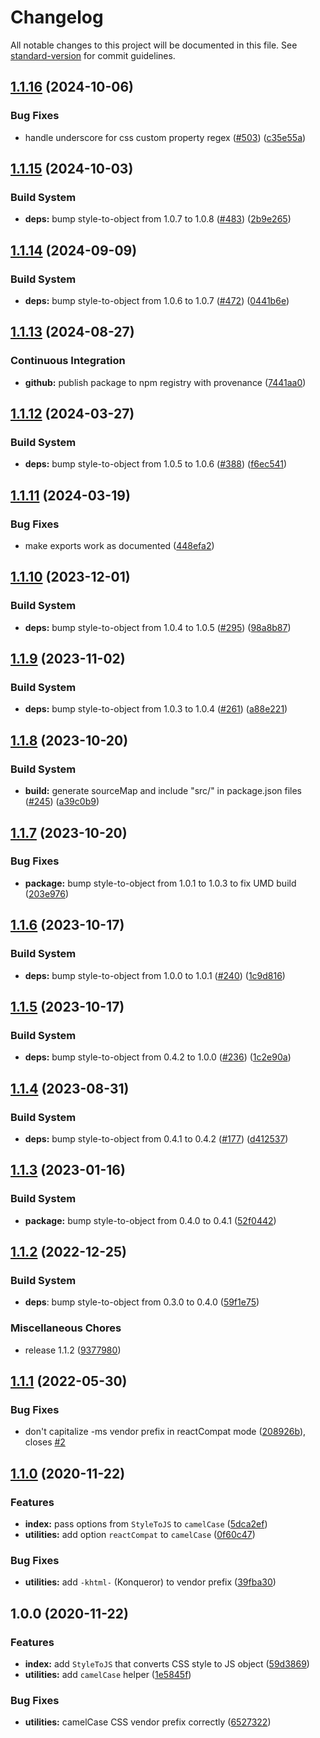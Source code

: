 # Changelog

All notable changes to this project will be documented in this file. See [standard-version](https://github.com/conventional-changelog/standard-version) for commit guidelines.

## [1.1.16](https://github.com/remarkablemark/style-to-js/compare/v1.1.15...v1.1.16) (2024-10-06)


### Bug Fixes

* handle underscore for css custom property regex ([#503](https://github.com/remarkablemark/style-to-js/issues/503)) ([c35e55a](https://github.com/remarkablemark/style-to-js/commit/c35e55a405ef7f1e114e6c85d7e357bb431fd27d))

## [1.1.15](https://github.com/remarkablemark/style-to-js/compare/v1.1.14...v1.1.15) (2024-10-03)


### Build System

* **deps:** bump style-to-object from 1.0.7 to 1.0.8 ([#483](https://github.com/remarkablemark/style-to-js/issues/483)) ([2b9e265](https://github.com/remarkablemark/style-to-js/commit/2b9e2659c08c245600105243072c094e9460d9fb))

## [1.1.14](https://github.com/remarkablemark/style-to-js/compare/v1.1.13...v1.1.14) (2024-09-09)


### Build System

* **deps:** bump style-to-object from 1.0.6 to 1.0.7 ([#472](https://github.com/remarkablemark/style-to-js/issues/472)) ([0441b6e](https://github.com/remarkablemark/style-to-js/commit/0441b6ec8a8e36ce6654c798c9e32e28512efde7))

## [1.1.13](https://github.com/remarkablemark/style-to-js/compare/v1.1.12...v1.1.13) (2024-08-27)


### Continuous Integration

* **github:** publish package to npm registry with provenance ([7441aa0](https://github.com/remarkablemark/style-to-js/commit/7441aa00a6f653bfea5e31ee11a0142989ed796d))

## [1.1.12](https://github.com/remarkablemark/style-to-js/compare/v1.1.11...v1.1.12) (2024-03-27)


### Build System

* **deps:** bump style-to-object from 1.0.5 to 1.0.6 ([#388](https://github.com/remarkablemark/style-to-js/issues/388)) ([f6ec541](https://github.com/remarkablemark/style-to-js/commit/f6ec541114ece168b56f418f331a5d2b4480d90b))

## [1.1.11](https://github.com/remarkablemark/style-to-js/compare/v1.1.10...v1.1.11) (2024-03-19)


### Bug Fixes

* make exports work as documented ([448efa2](https://github.com/remarkablemark/style-to-js/commit/448efa23f12ac9baa6e9d4bb5f15009e6481b018))

## [1.1.10](https://github.com/remarkablemark/style-to-js/compare/v1.1.9...v1.1.10) (2023-12-01)


### Build System

* **deps:** bump style-to-object from 1.0.4 to 1.0.5 ([#295](https://github.com/remarkablemark/style-to-js/issues/295)) ([98a8b87](https://github.com/remarkablemark/style-to-js/commit/98a8b87c37a24dbd2c7ee8356f1a2d65bab7dea0))

## [1.1.9](https://github.com/remarkablemark/style-to-js/compare/v1.1.8...v1.1.9) (2023-11-02)


### Build System

* **deps:** bump style-to-object from 1.0.3 to 1.0.4 ([#261](https://github.com/remarkablemark/style-to-js/issues/261)) ([a88e221](https://github.com/remarkablemark/style-to-js/commit/a88e22117c26cf541155e17371f74217fddeb954))

## [1.1.8](https://github.com/remarkablemark/style-to-js/compare/v1.1.7...v1.1.8) (2023-10-20)

### Build System

- **build:** generate sourceMap and include "src/" in package.json files ([#245](https://github.com/remarkablemark/style-to-js/issues/245)) ([a39c0b9](https://github.com/remarkablemark/style-to-js/commit/a39c0b9369ac8915943d8450feafc67da3a1806e))

## [1.1.7](https://github.com/remarkablemark/style-to-js/compare/v1.1.6...v1.1.7) (2023-10-20)

### Bug Fixes

- **package:** bump style-to-object from 1.0.1 to 1.0.3 to fix UMD build ([203e976](https://github.com/remarkablemark/style-to-js/commit/203e97688ed45f49f6a6bb1b60cd27906c2340c1))

## [1.1.6](https://github.com/remarkablemark/style-to-js/compare/v1.1.5...v1.1.6) (2023-10-17)

### Build System

- **deps:** bump style-to-object from 1.0.0 to 1.0.1 ([#240](https://github.com/remarkablemark/style-to-js/issues/240)) ([1c9d816](https://github.com/remarkablemark/style-to-js/commit/1c9d816975373e28aadfb5a3c651ba3f6ad2ce37))

## [1.1.5](https://github.com/remarkablemark/style-to-js/compare/v1.1.4...v1.1.5) (2023-10-17)

### Build System

- **deps:** bump style-to-object from 0.4.2 to 1.0.0 ([#236](https://github.com/remarkablemark/style-to-js/issues/236)) ([1c2e90a](https://github.com/remarkablemark/style-to-js/commit/1c2e90a394d99e0b4133f4635a8e33220c55fe9b))

## [1.1.4](https://github.com/remarkablemark/style-to-js/compare/v1.1.3...v1.1.4) (2023-08-31)

### Build System

- **deps:** bump style-to-object from 0.4.1 to 0.4.2 ([#177](https://github.com/remarkablemark/style-to-js/issues/177)) ([d412537](https://github.com/remarkablemark/style-to-js/commit/d412537c87772b6a8f59d09c870e6443728ee156))

## [1.1.3](https://github.com/remarkablemark/style-to-js/compare/v1.1.2...v1.1.3) (2023-01-16)

### Build System

- **package:** bump style-to-object from 0.4.0 to 0.4.1 ([52f0442](https://github.com/remarkablemark/style-to-js/commit/52f04423d49c92f0c8a5c484d53679b93be7fd4b))

## [1.1.2](https://github.com/remarkablemark/style-to-js/compare/v1.1.1...v1.1.2) (2022-12-25)

### Build System

- **deps**: bump style-to-object from 0.3.0 to 0.4.0 ([59f1e75](https://github.com/remarkablemark/style-to-js/commit/59f1e75a9d6b521036a6090ec0061cd94ebb50e8))

### Miscellaneous Chores

- release 1.1.2 ([9377980](https://github.com/remarkablemark/style-to-js/commit/9377980b2e3c13f49c1d6e2df8680b47134c30a8))

## [1.1.1](https://github.com/remarkablemark/style-to-js/compare/v1.1.0...v1.1.1) (2022-05-30)

### Bug Fixes

- don't capitalize -ms vendor prefix in reactCompat mode ([208926b](https://github.com/remarkablemark/style-to-js/commit/208926bb2df8e641367f08ed350df3bd1d44ffff)), closes [#2](https://github.com/remarkablemark/style-to-js/issues/2)

## [1.1.0](https://github.com/remarkablemark/style-to-js/compare/v1.0.0...v1.1.0) (2020-11-22)

### Features

- **index:** pass options from `StyleToJS` to `camelCase` ([5dca2ef](https://github.com/remarkablemark/style-to-js/commit/5dca2ef249cb3f803e7dfc79526206ecb1ad85aa))
- **utilities:** add option `reactCompat` to `camelCase` ([0f60c47](https://github.com/remarkablemark/style-to-js/commit/0f60c472d98c638760ba131455d7b48c360bddc0))

### Bug Fixes

- **utilities:** add `-khtml-` (Konqueror) to vendor prefix ([39fba30](https://github.com/remarkablemark/style-to-js/commit/39fba303488f526fdec26151e6ffb83e7cf9e34d))

## 1.0.0 (2020-11-22)

### Features

- **index:** add `StyleToJS` that converts CSS style to JS object ([59d3869](https://github.com/remarkablemark/style-to-js/commit/59d3869d295dfabed39b81360d0efdc545c219a6))
- **utilities:** add `camelCase` helper ([1e5845f](https://github.com/remarkablemark/style-to-js/commit/1e5845feee446fae0943ae410133a22b31a08aaa))

### Bug Fixes

- **utilities:** camelCase CSS vendor prefix correctly ([6527322](https://github.com/remarkablemark/style-to-js/commit/652732234bc431d4eb7a3c6e21bb85a44b9c76fc))
